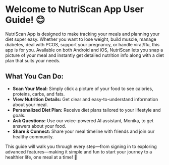 # Welcome to NutriScan App User Guide! 😊

NutriScan App is designed to make tracking your meals and planning your diet super easy. Whether you want to lose weight, build muscle, manage diabetes, deal with PCOS, support your pregnancy, or handle viral/flu, this app is for you. Available on both Android and iOS, NutriScan lets you snap a picture of your meal and instantly get detailed nutrition info along with a diet plan that suits your needs.

## What You Can Do:
- **Scan Your Meal:** Simply click a picture of your food to see calories, proteins, carbs, and fats.
- **View Nutrition Details:** Get clear and easy-to-understand information about your meal.
- **Personalized Diet Plan:** Receive diet plans tailored to your lifestyle and goals.
- **Ask Questions:** Use our voice-powered AI assistant, Monika, to get answers about your food.
- **Share & Connect:** Share your meal timeline with friends and join our healthy community.

This guide will walk you through every step—from signing in to exploring advanced features—making it simple and fun to start your journey to a healthier life, one meal at a time! 🚀
